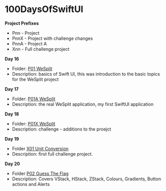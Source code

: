 # 100DaysOfSwiftUI

**Project Prefixes**
- Pnn - Project
- PnnX - Project with challenge changes
- PnnA - Project A
- Xnn - Full challenge project


**Day 16**
- Folder: [P01 WeSplit](https://github.com/JulesMoorhouse/100DaysOfSwiftUI/tree/main/P01%20WeSplit/P01%20WeSplit)
- Description: basics of Swift UI, this was introduction to the basic topics for the WeSplit project

**Day 17**
- Folder: [P01A WeSplit](https://github.com/JulesMoorhouse/100DaysOfSwiftUI/tree/main/P01a%20WeSplit/P01a%20WeSplit)
- Description: the real WeSplit application, my first SwiftUI application

**Day 18**
- Folder: [P01X WeSplit](https://github.com/JulesMoorhouse/100DaysOfSwiftUI/tree/main/P01X%20WeSplit/P01a%20WeSplit)
- Description: challenge - additions to the proejct

**Day 19**
- Folder [X01 Unit Conversion](https://github.com/JulesMoorhouse/100DaysOfSwiftUI/tree/main/X01%20Unit%20Conversion/X01%20Unit%20Conversion)
- Description: first full challenge project.

**Day 20**
- Folder [P02 Guess The Flag](https://github.com/JulesMoorhouse/100DaysOfSwiftUI/tree/main/P02%20Guess%20The%20Flag/P02%20Guess%20The%20Flag)
- Description: Covers VStack, HStack, ZStack, Colours, Gradients, Button actions and Alerts
